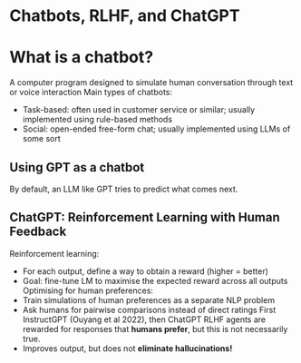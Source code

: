# Chatbots, RLHF, and ChatGPT

# What is a chatbot?

A computer program designed to simulate human conversation through text or voice interaction
Main types of chatbots:
- Task-based: often used in customer service or similar; usually implemented using rule-based methods
- Social: open-ended free-form chat; usually implemented using LLMs of some sort

## Using GPT as a chatbot

By default, an LLM like GPT tries to predict what comes next.

## ChatGPT: Reinforcement Learning with Human Feedback
Reinforcement learning:
- For each output, define a way to obtain a reward (higher = better)
- Goal: fine-tune LM to maximise the expected reward across all outputs
Optimising for human preferences:
- Train simulations of human preferences as a separate NLP problem
- Ask humans for pairwise comparisons instead of direct ratings
First InstructGPT (Ouyang et al 2022), then ChatGPT
RLHF agents are rewarded for responses that **humans prefer**, but this is not necessarily true.
- Improves output, but does not **eliminate hallucinations!**
